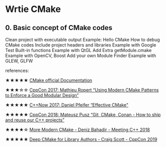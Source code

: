 # Wrtie CMake

## 0. Basic concept of CMake codes
Clean project with executable output
Example: Hello CMake
How to debug CMake codes
Include project headers and libraries
Example with Google Test
Built-in functions
Example with QtGL
Add Extra getModule.cmake
Example with OpenCV, Boost
Add your own Module Finder
Example with GLEW, GLFW



references:

★★★★★ [CMake official Documentation](https://cmake.org/cmake/help/latest/index.html)

★★★☆☆ [CppCon 2017: Mathieu Ropert “Using Modern CMake Patterns to Enforce a Good Modular Design”](https://www.youtube.com/watch?v=eC9-iRN2b04)
  
★★★★★ [C++Now 2017: Daniel Pfeifer “Effective CMake"](https://www.youtube.com/watch?v=bsXLMQ6WgIk)

★★★★★ [CppCon 2018: Mateusz Pusz “Git, CMake, Conan - How to ship and reuse our C++ projects”](https://www.youtube.com/watch?v=S4QSKLXdTtA)

★★★★☆ [More Modern CMake - Deniz Bahadir - Meeting C++ 2018](https://www.youtube.com/watch?v=y7ndUhdQuU8)

★★★★★ [Deep CMake for Library Authors - Craig Scott - CppCon 2019](https://www.youtube.com/watch?v=m0DwB4OvDXk)